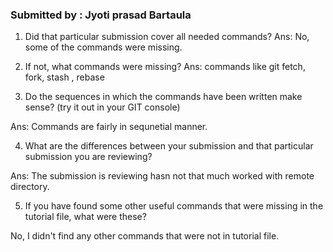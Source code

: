 ### Submitted by :  Jyoti prasad Bartaula

1. Did that particular submission cover all needed commands?
Ans: No, some of the commands were missing.

2. If not, what commands were missing?
Ans: commands like git fetch, fork, stash , rebase

3. Do the sequences in which the commands have been written make sense? (try it out in your GIT console)

Ans: Commands are fairly in sequnetial manner.

4. What are the differences between your submission and that particular submission you are reviewing?

Ans: The submission is reviewing hasn not that much worked with remote directory.


5. If you have found some other useful commands that were missing in the tutorial file, what were these?

No, I didn't find any other commands that were not
in tutorial file.
